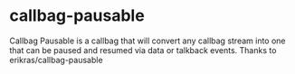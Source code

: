 # callbag-pausable
Callbag Pausable is a callbag that will convert any callbag stream into one that can be paused and resumed via data or talkback events. Thanks to erikras/callbag-pausable
